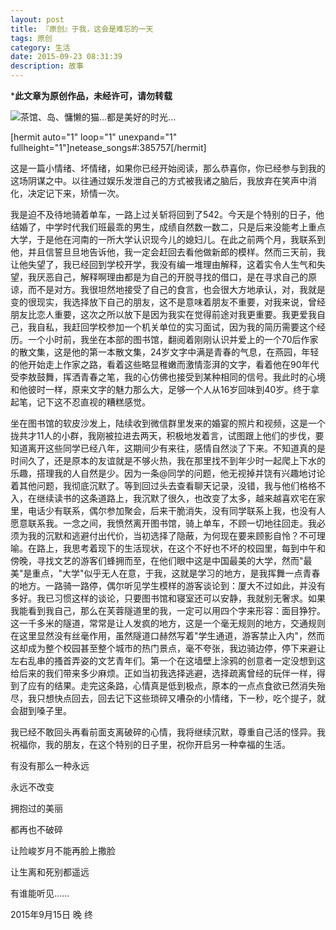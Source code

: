 ```yaml
---
layout: post
title: 『原创』于我，这会是难忘的一天
tags: 原创
category: 生活
date: 2015-09-23 08:31:39
description: 故事
---
```


***此文章为原创作品，未经许可，请勿转载**

![](http://7xlkoc.com1.z0.glb.clouddn.com/bikegirl2.png "茶馆、岛、慵懒的猫...都是美好的时光...")

[hermit auto="1" loop="1" unexpand="1" fullheight="1"]netease_songs#:385757[/hermit]

这是一篇小情绪、坏情绪，如果你已经开始阅读，那么恭喜你，你已经参与到我的这场阴谋之中。以往通过娱乐发泄自己的方式被我诸之脑后，我放弃在笑声中消化，决定记下来，矫情一次。

我是迫不及待地骑着单车，一路上过关斩将回到了542。今天是个特别的日子，他结婚了，中学时代我们班最乖的男生，成绩自然数一数二，只是后来没能考上重点大学，于是他在河南的一所大学认识现今儿的媳妇儿。在此之前两个月，我联系到他，并且信誓旦旦地告诉他，我一定会赶回去看他做新郎的模样。然而三天前，我让他失望了，我已经回到学校开学，我没有编一堆理由解释，这着实令人生气和失望，我厌恶自己，解释啊理由都是为自己的开脱寻找的借口，是在寻求自己的原谅，而不是对方。我很坦然地接受了自己的食言，也会很大方地承认，对，我就是变的很现实，我选择放下自己的朋友，这不是意味着朋友不重要，对我来说，曾经朋友比恋人重要，这次之所以放下是因为我实在觉得前途对我更重要。我更爱我自己，我自私，我赶回学校参加一个机关单位的实习面试，因为我的简历需要这个经历。一个小时前，我坐在本部的图书馆，翻阅着刚刚认识并爱上的一个70后作家的散文集，这是他的第一本散文集，24岁文字中满是青春的气息，在燕园，年轻的他开始走上作家之路，看着这些略显稚嫩而激情澎湃的文字，看着他在90年代受李敖鼓舞，挥洒青春之笔，我的心仿佛也接受到某种相同的信号。我此时的心境和他彼时一样，原来文字的魅力那么大，足够一个人从16岁回味到40岁。终于拿起笔，记下这不忍直视的糟糕感觉。

坐在图书馆的软皮沙发上，陆续收到微信群里发来的婚宴的照片和视频，这是一个拢共才11人的小群，我刚被拉进去两天，积极地发着言，试图跟上他们的步伐，要知道离开这些同学已经八年，这期间少有来往，感情自然淡了下来。不知道真的是时间久了，还是原本的友谊就是不够火热，我在那里找不到年少时一起爬上下水的乐趣，搭理我的人自然是少。因为一条@同学的问题，他无视掉并饶有兴趣地讨论着其他问题，我彻底沉默了。等到回过头去查看聊天记录，没错，我与他们格格不入，在继续读书的这条道路上，我沉默了很久，也改变了太多，越来越喜欢宅在家里，电话少有联系，偶尔参加聚会，后来干脆消失，没有同学联系上我，也没有人愿意联系我。一念之间，我愤然离开图书馆，骑上单车，不顾一切地往回走。我必须为我的沉默和逃避付出代价，当初选择了隐蔽，为何现在要来顾影自怜？不可理喻。在路上，我思考着现下的生活现状，在这个不好也不坏的校园里，每到中午和傍晚，寻找文艺的游客们蜂拥而至，在他们眼中这是中国最美的大学，然而"最美"是重点，"大学"似乎无人在意，于我，这就是学习的地方，是我挥舞一点青春的地方。一路骑一路停，偶尔听见学生模样的游客谈论到：厦大不过如此，并没有多好。我已习惯这样的谈论，只要图书馆和寝室还可以安静，我就别无奢求。如果我能看到我自己，那么在芙蓉隧道里的我，一定可以用四个字来形容：面目狰狞。这一千多米的隧道，常常是让人发疯的地方，这是一个毫无规则的地方，交通规则在这里显然没有丝毫作用，虽然隧道口赫然写着"学生通道，游客禁止入内"，然而这却成为整个校园甚至整个城市的热门景点，毫不夸张，我边骑边停，停下来避让左右乱串的搔首弄姿的文艺青年们。第一个在这墙壁上涂鸦的创意者一定没想到这给后来的我们带来多少麻烦。正如当初我选择逃避，选择疏离曾经的玩伴一样，得到了应有的结果。走完这条路，心情真是低到极点，原本的一点点食欲已然消失殆尽，我只想快点回去，回去记下这些琐碎又嘈杂的小情绪，下一秒，吃个提子，就会甜到嗓子里。

我已经不敢回头再看前面支离破碎的心情，我将继续沉默，尊重自己活的怪异。我祝福你，我的朋友，在这个特别的日子里，祝你开启另一种幸福的生活。

有没有那么一种永远

永远不改变

拥抱过的美丽

都再也不破碎

让险峻岁月不能再脸上撒脸

让生离和死别都遥远

有谁能听见……

2015年9月15日 晚 终